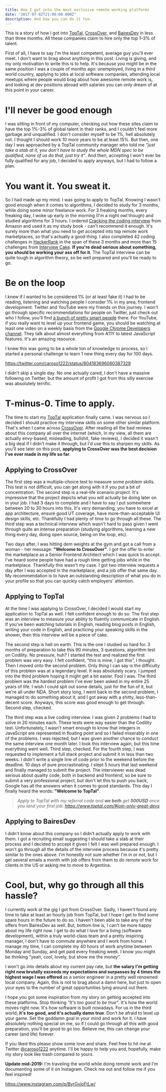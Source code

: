 ```yaml
---
title: How I got into the most exclusive remote working platforms
date: "2017-07-02T21:00:00.000Z"
description: And how you can do it too.
---
```


This is a story of how I got into [TopTal](https://www.toptal.com/#join-only-great-devs), [CrossOver](https://www.crossover.com/crossover-stories-carlosr), and [BairesDev](https://www.bairesdev.com/development-team/) in less than three months. All these companies claim to hire only the top 1–3% of talent.

<div class="divider"></div>

First of all, I have to say I'm the least competent, average guy you'll ever meet. I don't want to brag about anything in this post. Living is giving, and my only motivation to write this is to help. It's because you might be in the same position I was a couple of months ago: unemployed, living in a third world country, applying to jobs at local software companies, attending local meetups where people would brag about how awesome remote work is, and looking at dev positions abroad with salaries you can only dream of at this point in your career.

<div class="divider"></div>

# I'll never be good enough

I was sitting in front of my computer, checking out how these sites claim to have the top 1%-3% of global talent in their ranks, and I couldn't feel more garbage and unqualified. I don't consider myself to be 1%, hell absolutely not. I thought I should work 10 more years to be at least 15%. But then, one day I was approached by a TopTal community manager who told me *“just take a stab at it, you don't have to study the whole MDN spec to be qualified, none of us do that, just try it”*. And then, accepting I won't ever be fully qualified for any job, I decided to apply anyways, but I had to follow a plan.

# You want it. You sweat it.

So I had made up my mind. I was going to apply to TopTal. Knowing I wasn't good enough when it comes to algorithms, I decided to study for 3 months, while doing some minor freelance work. For 3 freaking months, every freaking day, I woke up early in the morning (I'm a night owl though) and studied algorithms for 3 hours. I ordered [Cracking the coding interview](https://www.amazon.com/Cracking-Coding-Interview-Programming-Questions/dp/0984782850/ref=sr_1_1?ie=UTF8&qid=1498865865&sr=8-1&keywords=cracking+the+coding+interview) from Amazon and used it as my study book - can't recommend it enough. It's surely more than what you need to get accepted into top remote work marketplaces, so that's actually a good thing. I also completed 42 coding challenges in [HackerRank](https://www.hackerrank.com/) in the span of these 3 months and more than 15 challenges from [Interview Cake](https://www.interviewcake.com/). **If you're dead serious about something, you should be working your ass off for it**. The TopTal interview can be quite tough in algorithm theory, so be well prepared and you'll be ready to go.

# Be on the loop

I knew if I wanted to be considered 1% (or at least fake it) I had to be reading, listening and watching people I consider 1% in my area, frontend development. Twitter and YouTube were my friends on this journey. I won't go through specific recommendations for people on Twitter, just check out who I follow, you'll find [a bunch of pretty smart people](https://twitter.com/caroso1222/following) there. For YouTube, if you really want to level up your frontend game, you should be watching at least one video on a weekly basis from the [Google Chrome Developers channel](https://www.youtube.com/user/ChromeDevelopers). They talk about almost everything from A11Y to latest JavaScript features. It's an amazing resource.

I knew this was going to be a whole ton of knowledge to process, so I started a personal challenge to learn 1 new thing every day for 100 days.

https://twitter.com/caroso1222/status/804183696060387329

I didn't skip a single day. No one actually cared, I don't have a massive following on Twitter, but the amount of profit I got from this silly exercise was absolutely terrific.

# T-minus-0. Time to apply.

The time to start my [TopTal](https://www.toptal.com/#join-only-great-devs) application finally came. I was nervous so I decided I should practice my interview skills on some other similar platform. That's when I came across [CrossOver](https://www.crossover.com/#index). After reading all the bad reviews about this company all over the internet (which, in my view, all them are actually envy-based, misleading, bullshit, fake reviews), I decided it wasn't a big deal if I didn't make it through, but I'd use this to sharpen my skills. As you'll see later on this post, **applying to CrossOver was the best decision I've ever made in my life so far**.

## Applying to CrossOver

The first step was a multiple-choice test to measure some problem skills. This test is not difficult, you can get along with it if you put a bit of concentration. The second step is a real-life scenario project. It's impressive that the project depicts what you will actually be doing later on in your job. I had 3 days to complete and I have to say I put somewhere between 20 to 30 hours into this. It's very demanding, you have to excel at app architecture, ensure good UT coverage, have more-than-acceptable UI design skills, etc. Thankfully I had plenty of time to go through all these. The third step was a technical interview which wasn't hard to pass given I went through quite an intense preparation (studying algorithms, learning a new thing every day, doing open source, being on the loop, etc).

Two days after, I was hitting dem weights at the gym and got a call from a woman - her message: **"Welcome to CrossOver"**. I got the offer to enter the marketplace as a Senior Frontend Architect which I was quick to accept. I've heard some people have had a rough time getting jobs while in the marketplace. Thankfully this wasn't my case. I got two interview requests a day after I was accepted in the marketplace, and a job offer that same day. My recommendation is to have an outstanding description of what you do in your profile so that you can quickly catch employers' attention.

## Applying to TopTal

At the time I was applying to CrossOver, I decided I would start my application to TopTal as well. I felt confident enough to do so. The first step was an interview to measure your ability to fluently communicate in English. If you've been watching tutorials in English, reading blog posts in English, writing your code in English, and practicing your speaking skills in the shower, then this interview will be a piece of cake.

The second step is hell on earth. This is the one I studied so hard for. 3 months of preparation to take this 90 minutes, 3 questions, algorithm test on Codility. No pressure, huh? I started the test and realized the first problem was very easy. I felt confident, “this is mine, I got this”, I thought. Then I moved onto the second problem. Only thing I can say is the difficulty of this problem was at a legendary level. It was absolutely scary. I jumped into the third problem hoping it might get a bit easier. Fool I was. The third problem was the hardest problem I've ever been asked in my entire 25 years of life. I wish I could spit out some details, just for the fun of it, but we're all under NDA. Short story long, I went back to the second problem, I managed to do something about it, and I got away with a shitty, less-than-decent score. Anyways, this score was good enough to get through. Second step, checked.

The third step was a live coding interview. I was given 2 problems I had to solve in 20 minutes each. These tests were way easier than the Codility test. Unfortunately, I wasn't smart enough to know that integers in JavaScript are represented in floating point and so I failed miserably in one of the problems. I was rejected, but I was given another chance to conduct the same interview one month later. I took this interview again, but this time everything went well. Third step, checked. For the fourth step, I was requested to implement a full stack project and submit it in less than two weeks. I didn't write a single line of code prior to the weekend before the deadline. 10 days of pure procrastinating. I slept 5 hours that last weekend and finally managed to submit the project. The interviewer was dead serious about quality code, both in backend and frontend, so be sure to submit a very professional project, but don't let this to push you back, Google has all the answers when it comes to good standards. This day I finally heard the words: **"Welcome to TopTal"**.

> <i>Apply to TopTal with my referral code and **we both** get **500USD** once you land your first job: https://www.toptal.com/#join-only-great-devs</i>

## Applying to BairesDev

I didn't know about this company so I didn't actually apply to work with them. I got a recruiting email suggesting I should take a stab at their process and I decided to accept it given I felt I was well prepared enough. I won't go through all the details of the interview process because it's pretty similar to the ones above. I'm honestly not sure whether I'm in or not, but I get several emails a month with job offers from them to do remote work for clients in the US or asking me to move to Argentina.


# Cool, but, why go through all this hassle?

I currently work at the gig I got from CrossOver. Sadly, I haven't found any time to take at least an hourly job from TopTal, but I hope I get to find some spare hours in the future to do so. I haven't been able to take any of the offers from BairesDev as well. But, bottom line is, I can't be more happy about my life right now. I get to do what I love for a living (software development), within a truly world-class team and a pretty inspiring manager, I don't have to commute anywhere and I work from home. I manage my time, I can complete my 40 hours of work anytime between Monday and Sunday, and get paid every freaking week. I know you might be thinking “yeah, cool, lovely, but show me the money”.

I won't go into details about my current pay rate, but **the salary I'm getting right now brutally exceeds my expectations and surpasses by 4 times the highest wage I was offered** as a senior engineer in a pretty well renowned local company. Again, this is not to brag about a damn here, but just to open your eyes to the number of great opportunities lying around out there.

<div class="divider"></div>

I hope you got some inspiration from my story on getting accepted into these platforms. Stop thinking *“It's too good to be true”*. It's how the world moves right now. It's how software is built nowadays. For us in the third world, **it's too good, and it's actually damn true**. Don't be afraid to level up your game. Set the goddamn goal in your mind and work for it. I have absolutely nothing special on me, so if I could go through all this with good preparation, you'll be good to go too. Believe me, this can change your career (and life) forever.

<div class="divider"></div>

If you liked this please show some love and share. Feel free to hit me at Twitter [@caroso1222](https://twitter.com/caroso1222) anytime. I'll be happy to help you and, hopefully, make my story look like trash compared to yours.

<div class="divider"></div>

**Update mid-2019:** I'm traveling the world while doing remote work and I'm documenting some of it on Instagram. Check me out and follow me if you feel inspired!

https://www.instagram.com/p/ByrGvjoFtLw/
